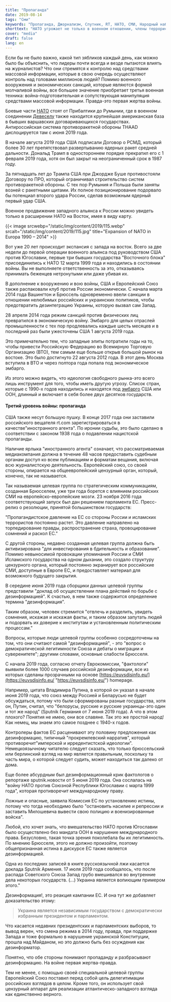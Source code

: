 ```yaml
---
title: "Пропаганда"
date: 2019-08-14
tags: "Сми"
keywords: "Пропаганда, Джорнализм, Спутник, RT, НАТО, СМИ, Народный наблюдатель, дезинформация, Комиссия ЕС, расширение на Восток, euvsdisinfo.eu"
shorttext: "НАТО угрожает не только в военном отношении, члены террористической организации борются с Россией через средства массовой информации, напоминает национальный наблюдатель."
cover: "media"
draft: false
lang: en
---
```


Если бы не было важно, какой тип зябликов каждый день, как можно было бы объяснить, что лидеры почти всегда и везде пытаются влиять на журналистов? Что они стремятся к контролю над средствами массовой информации, которые в свою очередь осуществляют контроль над головами миллионов людей? Помимо военного вооружения и экономических санкций, которые являются формой молчаливой войны, все большее значение приобретает третья военная техника: война-подготовительная и сопутствующая манипуляция средствами массовой информации. Правда-это первая жертва войны.

Боевые части [НАТО](https://www.reuters.com/article/us-lithuania-nato/germany-vows-to-keep-troops-in-lithuania-invest-more-in-barracks-idUSKCN1PT1QN "Germany vows to keep troops in Lithuania, invest more in barracks") стоят от Прибалтики до Румынии, где в военном соединении [Девеселу](https://www.armscontrol.org/act/2016-05/news/romania-missile-defense-site-activated "Romania Missile Defense Site Activated") также находится крупнейшая американская база в бывших варшавских договаривающихся государствах. Антироссийская система противоракетной обороны THAAD дислоцируется там с июня 2019 года.

В начале августа 2019 года США подписали Договор о РСМД, который более 30 лет препятствовал развертыванию ядерных ракет средней дальности. Дональд Трамп в одностороннем порядке прекратил его с 1 февраля 2019 года, хотя он был закрыт на неограниченный срок в 1987 году.

За пятнадцать лет до Трампа США при Джордже Буше противостояли Договору по ПРО, который ограничивал строительство систем противоракетной обороны. С тех пор Румыния и Польша были заняты возней с ракетными щитами. Их полное позиционирование подорвало бы потенциал второго удара России, сделав возможным ядерный первый удар США.

Военное продвижение западного альянса к России можно увидеть только в расширении НАТО на Восток, имея в виду карту.

{{< image srcwebp="/static/img/content/2019/115.webp" srcalt="/static/img/content/2019/115.jpg" title="Expansion of NATO in Europa 1990 – 2014" >}}

Вот уже 20 лет происходит экспансия с запада на восток. Всего за две недели до первой операции военного альянса под руководством США против Югославии, первые три бывших государства "Восточного блока" присоединились к НАТО 12 марта 1999 года и находились в состоянии войны. Вы не выполняете ответственность за это, отказываясь принимать беженцев нетронутыми или даже убивая их.

В дополнение к вооружению и вою войны, США и Европейский Союз также распаковали клуб против России экономически. С начала марта 2014 года Вашингтон и Брюссель одновременно ввели санкции в отношении нелюбимых российских и украинских политиков, чтобы предотвратить дезинтеграцию Украины, которую вызвал сам Запад.

28 апреля 2014 года режим санкций против физических лиц превратился в экономическую войну. Эмбарго для целых отраслей промышленности с тех пор продлевались каждые шесть месяцев и в последний раз были ужесточены США 1 августа 2019 года.

Это примечательно тем, что западные элиты потратили годы на то, чтобы привести Российскую Федерацию во Всемирную Торговую Организацию (ВТО), тем самым еще больше открыв большой рынок на востоке. Это было достигнуто 22 августа 2012 года. В этот день Москва вступила в ВТО и через полтора года попала под экономическое эмбарго.

Из этого можно видеть, что идеология свободного рынка-это всего лишь инструмент для того, чтобы иметь другую угрозу. Список стран, которые с 1990-х годов находились и находятся под [эмбарго](https://silviosiefke.ru/blog/2019/07/24/%D1%84%D0%B8%D0%BD%D0%B0%D0%BD%D1%81%D0%BE%D0%B2%D1%8B%D0%B9-%D1%82%D0%B5%D1%80%D1%80%D0%BE%D1%80%D0%B8%D0%B7%D0%BC/ "Финансовый терроризм") США или ООН, длинный и включает в себя более двух десятков государств.

#### Третий уровень войны: пропаганда

США также несут большую пушку. В конце 2017 года они заставили российского вещателя rt.com зарегистрироваться в качестве"иностранного агента". По иронии судьбы, это было сделано в соответствии с законом 1938 года о подавлении нацистской пропаганды.

Наличие ярлыка "иностранного агента" означает, что рассматриваемая медиакомпания должна в течение 48 часов предоставить судебным органам доступ ко всем публикациям и форматам вещания, включая всю журналистскую деятельность. Европейский союз, со своей стороны, опирается на общеевропейский цензурный орган, который, конечно, так не называется.

Так называемая целевая группа по стратегическим коммуникациям, созданная Брюсселем, уже три года борется с влиянием российских СМИ на европейско-европейские мозги. 23 ноября 2016 года соответствующий запуск был дан решением парламента ЕС. Пресс-релиз о резолюции, принятой большинством государств:

"Пропагандистское давление на ЕС со стороны России и исламских террористов постоянно растет. Это давление направлено на торпедирование правды, распространение страха, провоцирование сомнений и раскол ЕС."

С другой стороны, недавно созданная целевая группа должна быть активизирована "для инвестирования в бдительность и образование". Помимо невыносимой провокации упоминания России и СМИ Исламского государства на одном дыхании, это создало структуру цензурного органа, который постоянно экранирует все российские СМИ, доступные в Европе ЕС, и предоставляет материал для возможного будущего закрытия.

В середине июня 2019 года сборщики данных целевой группы представили "доклад об осуществлении плана действий по борьбе с дезинформацией". К счастью, в нем также содержится определение термина "дезинформация".

Таким образом, человек стремится "отвлечь и разделить, увидеть сомнения, искажая и искажая факты, и таким образом запутать людей и подорвать их доверие к институтам и установленным политическим процессам."

Вопросы, которые люди целевой группы особенно сосредоточены на том, что они считают самой "дезинформацией", - это "вопрос о демократической легитимности Союза и дебаты о миграции и суверенитете"; другими словами, основные слабости Брюсселя.

С начала 2019 года, согласно отчету Еврокомиссии, "фактологи" выявили более 1000 случаев российской дезинформации, все из которых сделаны прозрачными на основе [https://euvsdisinfo.eu/](https://euvsdisinfo.eu/ "https://euvsdisinfo.eu/") homepage.

Например, цитата Владимира Путина, в которой он указал в начале июня 2019 года, что союз между Россией и Беларусью не будет обсуждаться, потому что были сформированы разные государства, хотя он, Путин, считал, что "белорусы, русские и русские украинцы-это один и тот же народ" (Sputnik Германия от 7 июня 2019 года). А что в этом плохого? Понятия не имею, они все славяне. Так это же простой народ! Как немец, мы знаем это самое позднее с 1940-х годов.

Контролеры фактов ЕС расценивают эту половину предложения как дезинформацию, типичный "прокремлевский нарратив", который противоречит"имперской и ирредентистской идеологии". Немецкоязычному читателю следует сказать, что только брюссельский или берлинский взгляд на мир является правильным, поскольку та часть мира, о которой следует судить, может находиться так далеко от дома.

Еще более абсурдным был дезинформационный крик фактологов о репортаже sputnik.новости от 5 июня 2019 года. Она сослалась на "войну НАТО против Союзной Республики Югославии с марта 1999 года", которая противоречит международному праву.

Ложные и опасные, заявила Комиссия ЕС по установлению истины, потому что тогда необходимо было "остановить насилие и репрессии и заставить Милошевича вывести свою полицию и военизированные войска".

Любой, кто хочет знать, что вмешательство НАТО против Югославии было осуществлено без мандата ООН в нарушение международного права. Безусловно, такая точка зрения поколебала бы их легитимность. По мнению Брюсселя, этого не должно произойти, поэтому общепризнанная истина в дискурсе ЕС также является дезинформацией.

Одна из последних записей в книге русскоязычной лжи касается доклада Sputnik Армения. 17 июля 2019 года сообщалось, что после распада Советского Союза Запад грубо вмешивался во внутренние дела некоторых государств. (...) Украина является вопиющим примером этого."

Дезинформация!, это реакция кампании ЕС. И она тут же добавляет доказательство этому:

> Украина является независимым государством с демократически избранным президентом и парламентом.

Что касается недавних президентских и парламентских выборов, то вывод верен, что смена режима в 2014 году, правда, при поддержке Запада и тоже формально в нарушение украинской Конституции, прошла над Майданом, но это должно быть без осуждения как дезинформатор.

Понятно, что обе стороны понимают пропаданду и разбрасывают дезинформацию. На войне первая жертва-правда. 

Тем не менее, с помощью своей специальной целевой группы Европейский Союз поставил перед собой цель делегитимации российских взглядов в целом. Кроме того, он использует свой цензурный аппарат для реализации атлантическо-западного взгляда как единственно верного.

